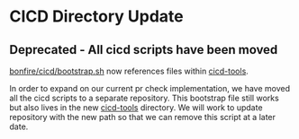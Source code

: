 # CICD Directory Update

## Deprecated - All cicd scripts have been moved
[bonfire/cicd/bootstrap.sh](https://github.com/RedHatInsights/bonfire/blob/master/cicd/bootstrap.sh) now references files within [cicd-tools](https://github.com/RedHatInsights/cicd-tools).

In order to expand on our current pr check implementation, we have moved all the cicd scripts to a separate repository. This bootstrap file still works  
but also lives in the new [cicd-tools](https://github.com/RedHatInsights/cicd-tools) directory. We will work to update repository with the new path so that we can remove this script at a later date.
